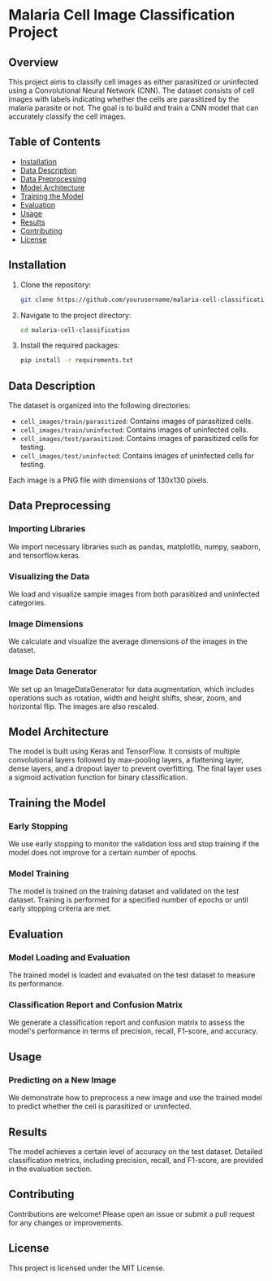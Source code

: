 # Malaria Cell Image Classification Project

## Overview

This project aims to classify cell images as either parasitized or uninfected using a Convolutional Neural Network (CNN). The dataset consists of cell images with labels indicating whether the cells are parasitized by the malaria parasite or not. The goal is to build and train a CNN model that can accurately classify the cell images.

## Table of Contents

- [Installation](#installation)
- [Data Description](#data-description)
- [Data Preprocessing](#data-preprocessing)
- [Model Architecture](#model-architecture)
- [Training the Model](#training-the-model)
- [Evaluation](#evaluation)
- [Usage](#usage)
- [Results](#results)
- [Contributing](#contributing)
- [License](#license)

## Installation

1. Clone the repository:
    ```bash
    git clone https://github.com/yourusername/malaria-cell-classification.git
    ```
2. Navigate to the project directory:
    ```bash
    cd malaria-cell-classification
    ```
3. Install the required packages:
    ```bash
    pip install -r requirements.txt
    ```

## Data Description

The dataset is organized into the following directories:

- `cell_images/train/parasitized`: Contains images of parasitized cells.
- `cell_images/train/uninfected`: Contains images of uninfected cells.
- `cell_images/test/parasitized`: Contains images of parasitized cells for testing.
- `cell_images/test/uninfected`: Contains images of uninfected cells for testing.

Each image is a PNG file with dimensions of 130x130 pixels.

## Data Preprocessing

### Importing Libraries
We import necessary libraries such as pandas, matplotlib, numpy, seaborn, and tensorflow.keras.

### Visualizing the Data
We load and visualize sample images from both parasitized and uninfected categories.

### Image Dimensions
We calculate and visualize the average dimensions of the images in the dataset.

### Image Data Generator
We set up an ImageDataGenerator for data augmentation, which includes operations such as rotation, width and height shifts, shear, zoom, and horizontal flip. The images are also rescaled.

## Model Architecture

The model is built using Keras and TensorFlow. It consists of multiple convolutional layers followed by max-pooling layers, a flattening layer, dense layers, and a dropout layer to prevent overfitting. The final layer uses a sigmoid activation function for binary classification.

## Training the Model

### Early Stopping
We use early stopping to monitor the validation loss and stop training if the model does not improve for a certain number of epochs.

### Model Training
The model is trained on the training dataset and validated on the test dataset. Training is performed for a specified number of epochs or until early stopping criteria are met.

## Evaluation

### Model Loading and Evaluation
The trained model is loaded and evaluated on the test dataset to measure its performance.

### Classification Report and Confusion Matrix
We generate a classification report and confusion matrix to assess the model's performance in terms of precision, recall, F1-score, and accuracy.

## Usage

### Predicting on a New Image
We demonstrate how to preprocess a new image and use the trained model to predict whether the cell is parasitized or uninfected.

## Results

The model achieves a certain level of accuracy on the test dataset. Detailed classification metrics, including precision, recall, and F1-score, are provided in the evaluation section.

## Contributing

Contributions are welcome! Please open an issue or submit a pull request for any changes or improvements.

## License

This project is licensed under the MIT License.
